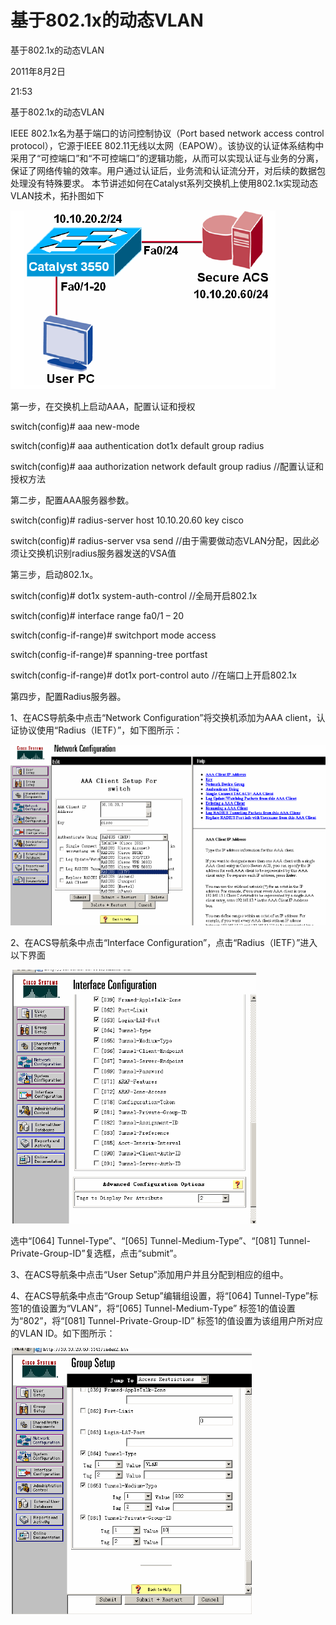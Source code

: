 # 基于802.1x的动态VLAN

基于802.1x的动态VLAN

2011年8月2日

21:53

基于802.1x的动态VLAN

IEEE 802.1x名为基于端口的访问控制协议（Port based network access control protocol），它源于IEEE 802.11无线以太网（EAPOW）。该协议的认证体系结构中采用了“可控端口”和“不可控端口”的逻辑功能，从而可以实现认证与业务的分离，保证了网络传输的效率。用户通过认证后，业务流和认证流分开，对后续的数据包处理没有特殊要求。 本节讲述如何在Catalyst系列交换机上使用802.1x实现动态VLAN技术，拓扑图如下

![%E5%9F%BA%E4%BA%8E802%201x%E7%9A%84%E5%8A%A8%E6%80%81VLAN%20c82709aef14641e4b71399111dbb2125/image1.png](基于802%201x的动态VLAN/image1.png)

第一步，在交换机上启动AAA，配置认证和授权

switch(config)# aaa new-mode

switch(config)# aaa authentication dot1x default group radius

switch(config)# aaa authorization network default group radius //配置认证和授权方法

第二步，配置AAA服务器参数。

switch(config)# radius-server host 10.10.20.60 key cisco

switch(config)# radius-server vsa send //由于需要做动态VLAN分配，因此必须让交换机识别radius服务器发送的VSA值

第三步，启动802.1x。

switch(config)# dot1x system-auth-control //全局开启802.1x

switch(config)# interface range fa0/1 – 20

switch(config-if-range)# switchport mode access

switch(config-if-range)# spanning-tree portfast

switch(config-if-range)# dot1x port-control auto //在端口上开启802.1x

第四步，配置Radius服务器。

1、在ACS导航条中点击“Network Configuration”将交换机添加为AAA client，认证协议使用“Radius（IETF）”，如下图所示：

![%E5%9F%BA%E4%BA%8E802%201x%E7%9A%84%E5%8A%A8%E6%80%81VLAN%20c82709aef14641e4b71399111dbb2125/image2.png](基于802%201x的动态VLAN/image2.png)

2、在ACS导航条中点击“Interface Configuration”，点击“Radius（IETF）”进入以下界面

![%E5%9F%BA%E4%BA%8E802%201x%E7%9A%84%E5%8A%A8%E6%80%81VLAN%20c82709aef14641e4b71399111dbb2125/image3.png](基于802%201x的动态VLAN/image3.png)

选中“[064] Tunnel-Type”、“[065] Tunnel-Medium-Type”、“[081] Tunnel-Private-Group-ID”复选框，点击“submit”。

3、在ACS导航条中点击“User Setup”添加用户并且分配到相应的组中。

4、在ACS导航条中点击“Group Setup”编辑组设置，将“[064] Tunnel-Type”标签1的值设置为“VLAN”，将“[065] Tunnel-Medium-Type” 标签1的值设置为“802”，将“[081] Tunnel-Private-Group-ID” 标签1的值设置为该组用户所对应的VLAN ID。如下图所示：

![%E5%9F%BA%E4%BA%8E802%201x%E7%9A%84%E5%8A%A8%E6%80%81VLAN%20c82709aef14641e4b71399111dbb2125/image4.png](基于802%201x的动态VLAN/image4.png)